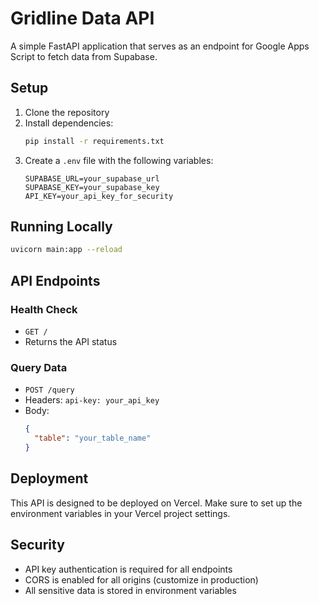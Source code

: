 # Gridline Data API

A simple FastAPI application that serves as an endpoint for Google Apps Script to fetch data from Supabase.

## Setup

1. Clone the repository
2. Install dependencies:
   ```bash
   pip install -r requirements.txt
   ```
3. Create a `.env` file with the following variables:
   ```
   SUPABASE_URL=your_supabase_url
   SUPABASE_KEY=your_supabase_key
   API_KEY=your_api_key_for_security
   ```

## Running Locally

```bash
uvicorn main:app --reload
```

## API Endpoints

### Health Check
- `GET /`
- Returns the API status

### Query Data
- `POST /query`
- Headers: `api-key: your_api_key`
- Body:
  ```json
  {
    "table": "your_table_name"
  }
  ```

## Deployment

This API is designed to be deployed on Vercel. Make sure to set up the environment variables in your Vercel project settings.

## Security

- API key authentication is required for all endpoints
- CORS is enabled for all origins (customize in production)
- All sensitive data is stored in environment variables 